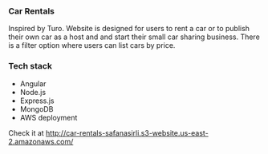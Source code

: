 ### Car Rentals


Inspired by Turo. Website is designed for users to rent a car or to publish their own car as a host and and start their small car sharing business. There is a filter option where users can list cars by price. 


### Tech stack 
- Angular
- Node.js
- Express.js
- MongoDB
- AWS deployment

Check it at   http://car-rentals-safanasirli.s3-website.us-east-2.amazonaws.com/



